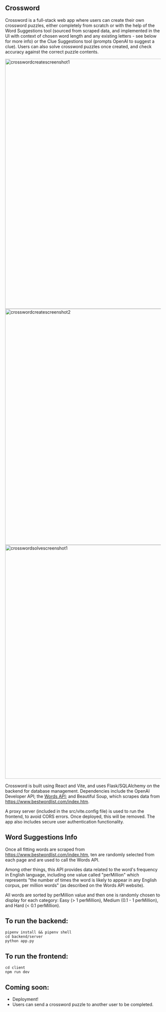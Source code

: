 ## Crossword 
Crossword is a full-stack web app where users can create their own crossword puzzles, either completely from scratch or with the help of the Word Suggestions tool (sourced from scraped data, and implemented in the UI with context of chosen word length and any existing letters - see below for more info) or the Clue Suggestions tool (prompts OpenAI to suggest a clue). 
Users can also solve crossword puzzles once created, and check accuracy against the correct puzzle contents. 


<img width="806" alt="crosswordcreatescreenshot1" src="https://github.com/e-linds/crossword/assets/145630671/61de6b8b-bd44-4b43-9967-1e645ed60756">


<img width="761" alt="crosswordcreatescreenshot2" src="https://github.com/e-linds/crossword/assets/145630671/7430b199-70aa-468f-87b5-0104be792124">


<img width="754" alt="crosswordsolvescreenshot1" src="https://github.com/e-linds/crossword/assets/145630671/6a9aa51e-9ffe-49df-b756-87cef200a30e">

Crossword is built using React and Vite, and uses Flask/SQLAlchemy on the backend for database management. Dependencies include the OpenAI Developer API; the [Words API](https://www.wordsapi.com/); and Beautiful Soup, which scrapes data from https://www.bestwordlist.com/index.htm. 

A proxy server (included in the src/vite.config file) is used to run the frontend, to avoid CORS errors. Once deployed, this will be removed. The app also includes secure user authentication functionality. 

## Word Suggestions Info
Once all fitting words are scraped from https://www.bestwordlist.com/index.htm, ten are randomly selected from each page and are used to call the Words API. 

Among other things, this API provides data related to the word's frequency in English language, including one value called "perMillion" which represents "the number of times the word is likely to appear in any English corpus, per million words" (as described on the Words API website). 

All words are sorted by perMillion value and then one is randomly chosen to display for each category: Easy (> 1 perMillion), Medium (0.1 - 1 perMillion), and Hard (< 0.1 perMillion). 

## To run the backend:
```
pipenv install && pipenv shell
cd backend/server
python app.py
```
## To run the frontend:
```
cd client
npm run dev
```

## Coming soon:
* Deployment!
* Users can send a crossword puzzle to another user to be completed.
